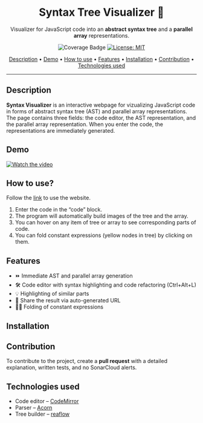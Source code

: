 <h1 align="center">Syntax Tree Visualizer 🌳</h1>

<p align="center">Visualizer for JavaScript code into an <strong>abstract syntax tree</strong> and a <strong>parallel array</strong> representations.<p>

<div align="center">

![Coverage Badge](https://img.shields.io/endpoint?url=https://gist.githubusercontent.com/markovav-official/626ceaef15ab8d3d6dd2be185454916a/raw/SyntaxTreeVisualizer__heads_main.json)
[![License: MIT](https://img.shields.io/badge/License-MIT-yellow.svg)](LICENSE)

[Description](#description) • [Demo](#demo) • [How to use](#instruction) • [Features](#features) • [Installation](#installation) • [Contribution](#contribution) • [Technologies used](#techno)

</div>

___

<h2 id="description">Description</h2>

**Syntax Visualizer** is an interactive webpage for vizualizing JavaScript code in forms of abstract syntax tree (AST) and parallel array representations. The page contains three fields: the code editor, the AST representation, and the parallel array representation. When you enter the code, the representations are immediately generated.

<h2 id="demo">Demo</h2>

[![Watch the video](https://img.youtube.com/vi/fhR5PJ9H5yM/maxresdefault.jpg)](https://www.youtube.com/watch?v=fhR5PJ9H5yM)

<h2 id="instruction">How to use?</h2>

Follow the [link](http://syntax-visualizer.markovav.ru/) to use the website.

1. Enter the code in the “code” block.
2. The program will automatically build images of the tree and the array.
3. You can hover on any item of tree or array to see corresponding parts of code.
4. You can fold constant expressions (yellow nodes in tree) by clicking on them.

<h2 id="features">Features</h2>

- ⏩ Immediate AST and parallel array generation
- 🛠️ Code editor with syntax highlighting and code refactoring (Ctrl+Alt+L)
- 💡 Highlighting of similar parts
- 🔗 Share the result via auto-generated URL
- 👨‍💻 Folding of constant expressions

<h2 id="installation">Installation</h2>

<h2 id="contribution">Contribution</h2>

To contribute to the project, create a **pull request** with a detailed explanation, written tests, and no SonarCloud alerts.

<h2 id="techno">Technologies used</h2>

- Code editor – [CodeMirror](https://github.com/codemirror/codemirror5)
- Parser – [Acorn](https://github.com/acornjs/acorn)
- Tree builder – [reaflow](https://github.com/reaviz/reaflow)
